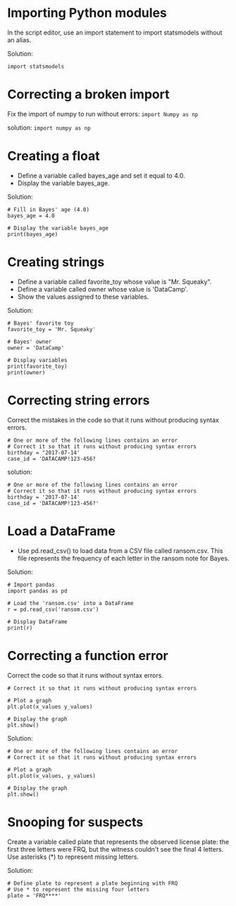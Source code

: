  # Importing Python modules
 In the script editor, use an import statement to import statsmodels without an alias.

Solution:
```
import statsmodels
```

# Correcting a broken import
Fix the import of numpy to run without errors: ```import Numpy as np```

solution: ```import numpy as np```

# Creating a float
- Define a variable called bayes_age and set it equal to 4.0.
- Display the variable bayes_age.

Solution: 
```
# Fill in Bayes' age (4.0)
bayes_age = 4.0

# Display the variable bayes_age
print(bayes_age)
```

# Creating strings
- Define a variable called favorite_toy whose value is "Mr. Squeaky".
- Define a variable called owner whose value is 'DataCamp'.
- Show the values assigned to these variables.

Solution:
```
# Bayes' favorite toy
favorite_toy = 'Mr. Squeaky'

# Bayes' owner
owner = 'DataCamp'

# Display variables
print(favorite_toy)
print(owner)
```

# Correcting string errors
Correct the mistakes in the code so that it runs without producing syntax errors.
```
# One or more of the following lines contains an error
# Correct it so that it runs without producing syntax errors
birthday = "2017-07-14'
case_id = 'DATACAMP!123-456?
```

solution:
```
# One or more of the following lines contains an error
# Correct it so that it runs without producing syntax errors
birthday = '2017-07-14'
case_id = 'DATACAMP!123-456?'
```

# Load a DataFrame
- Use pd.read_csv() to load data from a CSV file called ransom.csv. This file represents the frequency of each letter in the ransom note for Bayes.

Solution: 
```
# Import pandas
import pandas as pd

# Load the 'ransom.csv' into a DataFrame
r = pd.read_csv('ransom.csv')

# Display DataFrame
print(r)
```

# Correcting a function error
Correct the code so that it runs without syntax errors.
```# One or more of the following lines contains an error
# Correct it so that it runs without producing syntax errors

# Plot a graph
plt.plot(x_values y_values)

# Display the graph
plt.show()
```

Solution: 
```
# One or more of the following lines contains an error
# Correct it so that it runs without producing syntax errors

# Plot a graph
plt.plot(x_values, y_values)

# Display the graph
plt.show()
```

# Snooping for suspects
Create a variable called plate that represents the observed license plate: the first three letters were FRQ, but the witness couldn't see the final 4 letters. Use asterisks (*) to represent missing letters. 

Solution: 
```
# Define plate to represent a plate beginning with FRQ
# Use * to represent the missing four letters
plate = 'FRQ****'
```
